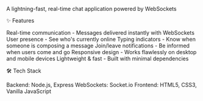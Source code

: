 A lightning-fast, real-time chat application powered by WebSockets

✨ Features

Real-time communication - Messages delivered instantly with WebSockets
User presence - See who's currently online
Typing indicators - Know when someone is composing a message
Join/leave notifications - Be informed when users come and go
Responsive design - Works flawlessly on desktop and mobile devices
Lightweight & fast - Built with minimal dependencies

🛠️ Tech Stack

Backend: Node.js, Express
WebSockets: Socket.io
Frontend: HTML5, CSS3, Vanilla JavaScript
